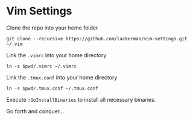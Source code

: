 # Vim Settings

Clone the repo into your home folder

```
git clone --recursive https://github.com/lackerman/vim-settings.git ~/.vim
```

Link the `.vimrc` into your home directory

```
ln -s $pwd/.vimrc ~/.vimrc
```

Link the `.tmux.conf` into your home directory

```
ln -s $pwd/.tmux.conf ~/.tmux.conf
```

Execute `:GoInstallBinaries` to install all necessary binaries.

Go forth and conquer...
